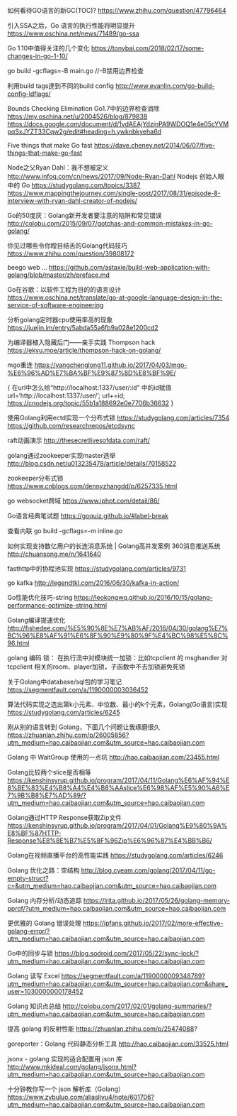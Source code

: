 如何看待GO语言的新GC(TOC)?
https://www.zhihu.com/question/47796464

引入SSA之后，Go 语言的执行性能将明显提升
https://www.oschina.net/news/71489/go-ssa

Go 1.10中值得关注的几个变化
https://tonybai.com/2018/02/17/some-changes-in-go-1-10/

go build -gcflags=-B main.go //-B禁用边界检查

利用build tags達到不同的build config
http://www.evanlin.com/go-build-config-ldflags/

Bounds Checking Elimination  Go1.7中的边界检查消除
https://my.oschina.net/u/2004526/blog/879838
https://docs.google.com/document/d/1vdAEAjYdzjnPA9WDOQ1e4e05cYVMpqSxJYZT33Cqw2g/edit#heading=h.ywknbkyeha6d

Five things that make Go fast
https://dave.cheney.net/2014/06/07/five-things-that-make-go-fast

Node之父Ryan Dahl：我不想被定义 http://www.infoq.com/cn/news/2017/09/Node-Ryan-Dahl Nodejs 创始人眼中的 Go https://studygolang.com/topics/3387 https://www.mappingthejourney.com/single-post/2017/08/31/episode-8-interview-with-ryan-dahl-creator-of-nodejs/

Go的50度灰：Golang新开发者要注意的陷阱和常见错误
http://colobu.com/2015/09/07/gotchas-and-common-mistakes-in-go-golang/

你见过哪些令你瞠目结舌的Golang代码技巧
https://www.zhihu.com/question/39808172

beego web ... https://github.com/astaxie/build-web-application-with-golang/blob/master/zh/preface.md

Go在谷歌：以软件工程为目的的语言设计 https://www.oschina.net/translate/go-at-google-language-design-in-the-service-of-software-engineering

分析golang定时器cpu使用率高的现象 https://juejin.im/entry/5abda55a6fb9a028e1200cd2

为编译器植入隐藏后门——亲手实践 Thompson hack https://ekyu.moe/article/thompson-hack-on-golang/

mgo重连 https://yangchenglong11.github.io/2017/04/03/mgo-%E6%96%AD%E7%BA%BF%E9%87%8D%E8%BF%9E/

{
  在url中怎么给“http://localhost:1337/user/:id” 中的id赋值
  url=‘http://localhost:1337/user/’;
  url+=id;
  https://cnodejs.org/topic/55b1a188692e0e7706b36632
}

使用Golang利用ectd实现一个分布式锁 https://studygolang.com/articles/7354 https://github.com/researchrepos/etcdsync

raft动画演示 http://thesecretlivesofdata.com/raft/

golang通过zookeeper实现master选举 http://blog.csdn.net/u013235478/article/details/70158522

zookeeper分布式锁 https://www.cnblogs.com/dennyzhangdd/p/6257335.html

go websocket跨域 https://www.iphpt.com/detail/86/

Go语言经典笔试题 https://goquiz.github.io/#label-break

查看内联 go build -gcflags=-m inline.go

如何实现支持数亿用户的长连消息系统 | Golang高并发案例 360消息推送系统 http://chuansong.me/n/1641640

fasthttp中的协程池实现 https://studygolang.com/articles/9731

go kafka http://legendtkl.com/2016/06/30/kafka-in-action/

Go性能优化技巧-string https://leokongwq.github.io/2016/10/15/golang-performance-optimize-string.html

Golang编译提速优化 http://fishedee.com/%E5%90%8E%E7%AB%AF/2016/04/30/golang%E7%BC%96%E8%AF%91%E6%8F%90%E9%80%9F%E4%BC%98%E5%8C%96.html

golang 编码 锁： 在执行流中对模块统一加锁：比如tcpclient 的 msghandler 对 tcpclient 相关的room、player加锁，子函数中不去加锁避免死锁

关于Golang中database/sql包的学习笔记 https://segmentfault.com/a/1190000003036452

算法代码实现之选出第k小元素、中位数、最小的k个元素，Golang(Go语言)实现 https://studygolang.com/articles/6245

刚从别的语言转到 Golang，下面几个问题让我琢磨很久 https://zhuanlan.zhihu.com/p/26005856?utm_medium=hao.caibaojian.com&utm_source=hao.caibaojian.com

Golang 中 WaitGroup 使用的一点坑 http://hao.caibaojian.com/23455.html

Golang比较两个slice是否相等 https://kenshinsyrup.github.io/program/2017/04/11/Golang%E6%AF%94%E8%BE%83%E4%B8%A4%E4%B8%AAslice%E6%98%AF%E5%90%A6%E7%9B%B8%E7%AD%89/?utm_medium=hao.caibaojian.com&utm_source=hao.caibaojian.com

Golang通过HTTP Response获取Zip文件 https://kenshinsyrup.github.io/program/2017/04/01/Golang%E9%80%9A%E8%BF%87HTTP-Response%E8%8E%B7%E5%8F%96Zip%E6%96%87%E4%BB%B6/

Golang在视频直播平台的高性能实践 https://studygolang.com/articles/6246

Golang 优化之路：空结构 http://blog.cyeam.com/golang/2017/04/11/go-empty-struct?c=&utm_medium=hao.caibaojian.com&utm_source=hao.caibaojian.com

Golang 内存分析/动态追踪 https://lrita.github.io/2017/05/26/golang-memory-pprof/?utm_medium=hao.caibaojian.com&utm_source=hao.caibaojian.com

更优雅的 Golang 错误处理 https://ipfans.github.io/2017/02/more-effective-golang-error/?utm_medium=hao.caibaojian.com&utm_source=hao.caibaojian.com

Go中的同步与锁 https://blog.sodroid.com/2017/05/22/sync-lock/?utm_medium=hao.caibaojian.com&utm_source=hao.caibaojian.com

Golang 读写 Excel https://segmentfault.com/a/1190000009348789?utm_medium=hao.caibaojian.com&utm_source=hao.caibaojian.com&share_user=1030000000178452

Golang 知识点总结 http://colobu.com/2017/02/01/golang-summaries/?utm_medium=hao.caibaojian.com&utm_source=hao.caibaojian.com

提高 golang 的反射性能 https://zhuanlan.zhihu.com/p/25474088?

goreporter：Golang 代码静态分析工具 http://hao.caibaojian.com/33525.html

jsonx - golang 实现的适合配置用 json 库 http://www.mkideal.com/golang/jsonx.html?utm_medium=hao.caibaojian.com&utm_source=hao.caibaojian.com

十分钟教你写一个 json 解析库（Golang） https://www.zybuluo.com/aliasliyu4/note/601706?utm_medium=hao.caibaojian.com&utm_source=hao.caibaojian.com
